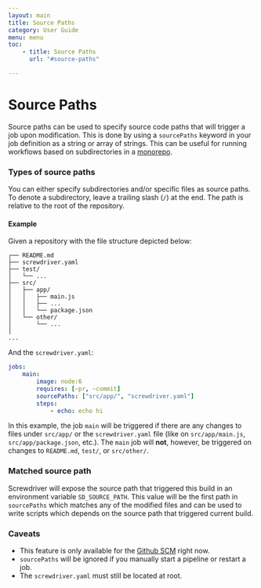 ```yaml
---
layout: main
title: Source Paths
category: User Guide
menu: menu
toc:
    - title: Source Paths
      url: "#source-paths"

---
```

# Source Paths
Source paths can be used to specify source code paths that will trigger a job upon modification. This is done by using a `sourcePaths` keyword in your job definition as a string or array of strings. This can be useful for running workflows based on subdirectories in a [monorepo](https://developer.atlassian.com/blog/2015/10/monorepos-in-git).

### Types of source paths
You can either specify subdirectories and/or specific files as source paths. To denote a subdirectory, leave a trailing slash (`/`) at the end. The path is relative to the root of the repository.

#### Example

Given a repository with the file structure depicted below:

```
┌── README.md
├── screwdriver.yaml
├── test/
│   └── ...
├── src/
│   ├── app/
│   │   ├── main.js
│   │   ├── ...
│   │   └── package.json
│   └── other/
│       └── ...
│
...
```

And the `screwdriver.yaml`:

```yaml
jobs:
    main:
        image: node:6
        requires: [~pr, ~commit]
        sourcePaths: ["src/app/", "screwdriver.yaml"]
        steps:
            - echo: echo hi
```

In this example, the job `main` will be triggered if there are any changes to files under `src/app/` or the `screwdriver.yaml` file (like on `src/app/main.js`, `src/app/package.json`, etc.). The `main` job will **not**, however, be triggered on changes to `README.md`, `test/`, or `src/other/`.

### Matched source path

Screwdriver will expose the source path that triggered this build in an environment variable `SD_SOURCE_PATH`. This value will be the first path in `sourcePaths` which matches any of the modified files and can be used to write scripts which depends on the source path that triggered current build.
### Caveats
- This feature is only available for the [Github SCM](https://github.com/screwdriver-cd/scm-github) right now.
- `sourcePaths` will be ignored if you manually start a pipeline or restart a job.
- The `screwdriver.yaml` must still be located at root.
